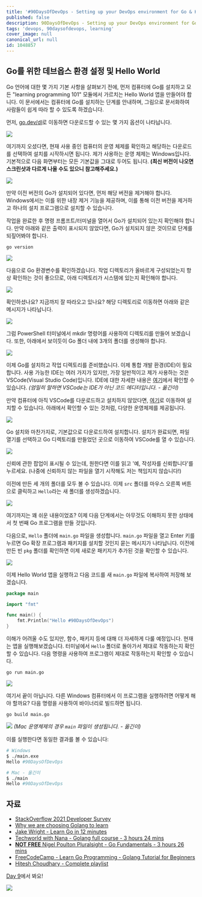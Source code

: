 ```yaml
---
title: '#90DaysOfDevOps - Setting up your DevOps environment for Go & Hello World - Day 8'
published: false
description: 90DaysOfDevOps - Setting up your DevOps environment for Go & Hello World
tags: 'devops, 90daysofdevops, learning'
cover_image: null
canonical_url: null
id: 1048857
---
```


## Go를 위한 데브옵스 환경 설정 및 Hello World

Go 언어에 대한 몇 가지 기본 사항을 살펴보기 전에, 먼저 컴퓨터에 Go를 설치하고 모든 "learning programming 101" 모듈에서 가르치는 Hello World 앱을 만들어야 합니다. 이 문서에서는 컴퓨터에 Go를 설치하는 단계를 안내하며, 그림으로 문서화하여 사람들이 쉽게 따라 할 수 있도록 하겠습니다.

먼저, [go.dev/dl](https://go.dev/dl/)로 이동하면 다운로드할 수 있는 몇 가지 옵션이 나타납니다.

![](/2022/Days/Images/Day8_Go1.png)

여기까지 오셨다면, 현재 사용 중인 컴퓨터의 운영 체제를 확인하고 해당하는 다운로드를 선택하여 설치를 시작하시면 됩니다. 제가 사용하는 운영 체제는 Windows입니다. 기본적으로 다음 화면부터는 모든 기본값을 그대로 두어도 됩니다. **(최신 버전이 나오면 스크린샷과 다르게 나올 수도 있으니 참고해주세요.)**

![](/2022/Days/Images/Day8_Go2.png)

만약 이전 버전의 Go가 설치되어 있다면, 먼저 해당 버전을 제거해야 합니다. Windows에서는 이를 위한 내장 제거 기능을 제공하며, 이를 통해 이전 버전을 제거하고 하나의 설치 프로그램으로 설치할 수 있습니다.

작업을 완료한 후 명령 프롬프트/터미널을 열어서 Go가 설치되어 있는지 확인해야 합니다. 만약 아래와 같은 출력이 표시되지 않았다면, Go가 설치되지 않은 것이므로 단계를 되짚어봐야 합니다.

`go version`

![](/2022/Days/Images/Day8_Go3.png)

다음으로 Go 환경변수를 확인하겠습니다. 작업 디렉토리가 올바르게 구성되었는지 항상 확인하는 것이 좋으므로, 아래 디렉토리가 시스템에 있는지 확인해야 합니다.

![](/2022/Days/Images/Day8_Go4.png)

확인하셨나요? 지금까지 잘 따라오고 있나요? 해당 디렉토리로 이동하면 아래와 같은 메시지가 나타납니다.

![](/2022/Days/Images/Day8_Go5.png)

그럼 PowerShell 터미널에서 mkdir 명령어를 사용하여 디렉토리를 만들어 보겠습니다. 또한, 아래에서 보이듯이 Go 폴더 내에 3개의 폴더를 생성해야 합니다.

![](/2022/Days/Images/Day8_Go6.png)

이제 Go를 설치하고 작업 디렉토리를 준비했습니다. 이제 통합 개발 환경(IDE)이 필요합니다. 사용 가능한 IDE는 여러 가지가 있지만, 가장 일반적이고 제가 사용하는 것은 VSCode(Visual Studio Code)입니다. IDE에 대한 자세한 내용은 [여기](https://www.youtube.com/watch?v=vUn5akOlFXQ)에서 확인할 수 있습니다. _(엄밀히 말하면 VSCode는 IDE가 아닌 코드 에디터입니다. - 옮긴이)_

만약 컴퓨터에 아직 VSCode를 다운로드하고 설치하지 않았다면, [여기](https://code.visualstudio.com/download)로 이동하여 설치할 수 있습니다. 아래에서 확인할 수 있는 것처럼, 다양한 운영체제를 제공됩니다.

![](/2022/Days/Images/Day8_Go7.png)

Go 설치와 마찬가지로, 기본값으로 다운로드하여 설치합니다. 설치가 완료되면, 파일 열기를 선택하고 Go 디렉토리를 만들었던 곳으로 이동하여 VSCode를 열 수 있습니다.

![](/2022/Days/Images/Day8_Go8.png)

신뢰에 관한 팝업이 표시될 수 있는데, 원한다면 이를 읽고 '예, 작성자를 신뢰합니다'를 누르세요. (나중에 신뢰하지 않는 파일을 열기 시작해도 저는 책임지지 않습니다!)

이전에 만든 세 개의 폴더를 모두 볼 수 있습니다. 이제 `src` 폴더를 마우스 오른쪽 버튼으로 클릭하고 `Hello`라는 새 폴더를 생성하겠습니다.

![](/2022/Days/Images/Day8_Go9.png)

여기까지는 꽤 쉬운 내용이었죠? 이제 다음 단계에서는 아무것도 이해하지 못한 상태에서 첫 번째 Go 프로그램을 만들 것입니다.

다음으로, `Hello` 폴더에 `main.go` 파일을 생성합니다. `main.go` 파일을 열고 Enter 키를 누르면 Go 확장 프로그램과 패키지를 설치할 것인지 묻는 메시지가 나타납니다. 이전에 만든 빈 `pkg` 폴더를 확인하면 이제 새로운 패키지가 추가된 것을 확인할 수 있습니다.

![](/2022/Days/Images/Day8_Go10.png)

이제 Hello World 앱을 실행하고 다음 코드를 새 `main.go` 파일에 복사하여 저장해 보겠습니다.

```go
package main

import "fmt"

func main() {
    fmt.Println("Hello #90DaysOfDevOps")
}
```

이해가 어려울 수도 있지만, 함수, 패키지 등에 대해 더 자세하게 다룰 예정입니다. 현재는 앱을 실행해보겠습니다. 터미널에서 `Hello` 폴더로 돌아가서 제대로 작동하는지 확인할 수 있습니다. 다음 명령을 사용하여 프로그램이 제대로 작동하는지 확인할 수 있습니다.

```
go run main.go
```

![](/2022/Days/Images/Day8_Go11.png)

여기서 끝이 아닙니다. 다른 Windows 컴퓨터에서 이 프로그램을 실행하려면 어떻게 해야 할까요? 다음 명령을 사용하여 바이너리로 빌드하면 됩니다.

```
go build main.go
```

![](/2022/Days/Images/Day8_Go12.png)
_(Mac 운영체제의 경우 `main` 파일이 생성됩니다. - 옮긴이)_

이를 실행한다면 동일한 결과를 볼 수 있습니다:

```bash
# Windows
$ ./main.exe
Hello #90DaysOfDevOps

# Mac - 올긴이
$ ./main
Hello #90DaysOfDevOps
```

## 자료

- [StackOverflow 2021 Developer Survey](https://insights.stackoverflow.com/survey/2021)
- [Why we are choosing Golang to learn](https://www.youtube.com/watch?v=7pLqIIAqZD4&t=9s)
- [Jake Wright - Learn Go in 12 minutes](https://www.youtube.com/watch?v=C8LgvuEBraI&t=312s)
- [Techworld with Nana - Golang full course - 3 hours 24 mins](https://www.youtube.com/watch?v=yyUHQIec83I)
- [**NOT FREE** Nigel Poulton Pluralsight - Go Fundamentals - 3 hours 26 mins](https://www.pluralsight.com/courses/go-fundamentals)
- [FreeCodeCamp - Learn Go Programming - Golang Tutorial for Beginners](https://www.youtube.com/watch?v=YS4e4q9oBaU&t=1025s)
- [Hitesh Choudhary - Complete playlist](https://www.youtube.com/playlist?list=PLRAV69dS1uWSR89FRQGZ6q9BR2b44Tr9N)

[Day 9](day09.md)에서 봐요!

![](/2022/Days/Images/Day8_Go13.png)
